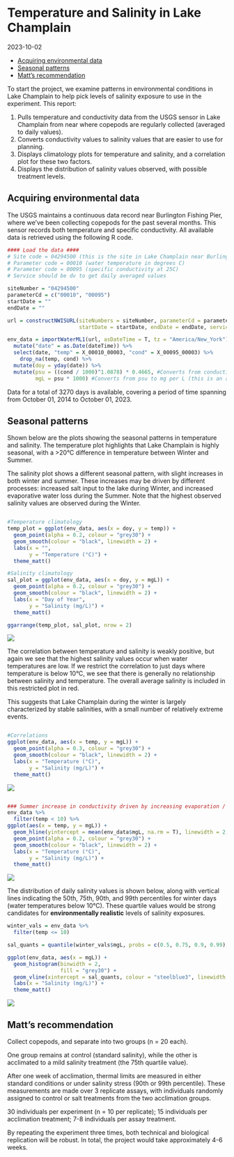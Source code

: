 Temperature and Salinity in Lake Champlain
================
2023-10-02

- [Acquiring environmental data](#acquiring-environmental-data)
- [Seasonal patterns](#seasonal-patterns)
- [Matt’s recommendation](#matts-recommendation)

To start the project, we examine patterns in environmental conditions in
Lake Champlain to help pick levels of salinity exposure to use in the
experiment. This report:

1.  Pulls temperature and conductivity data from the USGS sensor in Lake
    Champlain from near where copepods are regularly collected (averaged
    to daily values).
2.  Converts conductivity values to salinity values that are easier to
    use for planning.
3.  Displays climatology plots for temperature and salinity, and a
    correlation plot for these two factors.
4.  Displays the distribution of salinity values observed, with possible
    treatment levels.

## Acquiring environmental data

The USGS maintains a continuous data record near Burlington Fishing
Pier, where we’ve been collecting copepods for the past several months.
This sensor records both temperature and specific conductivity. All
available data is retrieved using the following R code.

``` r
#### Load the data ####
# Site code = 04294500 (this is the site in Lake Champlain near Burlington)
# Parameter code = 00010 (water temperature in degrees C)
# Parameter code = 00095 (specific conductivity at 25C)
# Service should be dv to get daily averaged values

siteNumber = "04294500"
parameterCd = c("00010", "00095")
startDate = ""
endDate = ""

url = constructNWISURL(siteNumbers = siteNumber, parameterCd = parameterCd, 
                       startDate = startDate, endDate = endDate, service = "dv")

env_data = importWaterML1(url, asDateTime = T, tz = "America/New_York") %>%  
  mutate("date" = as.Date(dateTime)) %>%  
  select(date, "temp" = X_00010_00003, "cond" = X_00095_00003) %>% 
    drop_na(temp, cond) %>% 
  mutate(doy = yday(date)) %>% 
  mutate(psu = ((cond / 1000)^1.0878) * 0.4665, #Converts from conductivity to psu
         mgL = psu * 1000) #Converts from psu to mg per L (this is an approximation)
```

Data for a total of 3270 days is available, covering a period of time
spanning from October 01, 2014 to October 01, 2023.

## Seasonal patterns

Shown below are the plots showing the seasonal patterns in temperature
and salinity. The temperature plot highlights that Lake Champlain is
highly seasonal, with a \>20°C difference in temperature between Winter
and Summer.

The salinity plot shows a different seasonal pattern, with slight
increases in both winter and summer. These increases may be driven by
different processes: increased salt input to the lake during Winter, and
increased evaporative water loss during the Summer. Note that the
highest observed salinity values are observed during the Winter.

``` r

#Temperature climatology
temp_plot = ggplot(env_data, aes(x = doy, y = temp)) + 
  geom_point(alpha = 0.2, colour = "grey30") + 
  geom_smooth(colour = "black", linewidth = 2) + 
  labs(x = "", 
       y = "Temperature (°C)") + 
  theme_matt()

#Salinity climatology
sal_plot = ggplot(env_data, aes(x = doy, y = mgL)) + 
  geom_point(alpha = 0.2, colour = "grey30") + 
  geom_smooth(colour = "black", linewidth = 2) + 
  labs(x = "Day of Year", 
       y = "Salinity (mg/L)") + 
  theme_matt()

ggarrange(temp_plot, sal_plot, nrow = 2)
```

<img src="../Figures/markdown/temp-sal-plots-1.png" style="display: block; margin: auto;" />

The correlation between temperature and salinity is weakly positive, but
again we see that the highest salinity values occur when water
temperatures are low. If we restrict the correlation to just days where
temperature is below 10°C, we see that there is generally no
relationship between salinity and temperature. The overall average
salinity is included in this restricted plot in red.

This suggests that Lake Champlain during the winter is largely
characterized by stable salinities, with a small number of relatively
extreme events.

``` r

#Correlations
ggplot(env_data, aes(x = temp, y = mgL)) + 
  geom_point(alpha = 0.3, colour = "grey30") + 
  geom_smooth(colour = "black", linewidth = 2) + 
  labs(x = "Temperature (°C)", 
       y = "Salinity (mg/L)") + 
  theme_matt()
```

<img src="../Figures/markdown/temp-salt-corrs-1.png" style="display: block; margin: auto;" />

``` r

### Summer increase in conductivity driven by increasing evaporation / decreasing input? 
env_data %>% 
  filter(temp < 10) %>% 
ggplot(aes(x = temp, y = mgL)) + 
  geom_hline(yintercept = mean(env_data$mgL, na.rm = T), linewidth = 2, colour = "sienna3") + 
  geom_point(alpha = 0.2, colour = "grey30") + 
  geom_smooth(colour = "black", linewidth = 2) + 
  labs(x = "Temperature (°C)", 
       y = "Salinity (mg/L)") + 
  theme_matt()
```

<img src="../Figures/markdown/temp-salt-corrs-2.png" style="display: block; margin: auto;" />

The distribution of daily salinity values is shown below, along with
vertical lines indicating the 50th, 75th, 90th, and 99th percentiles for
winter days (water temperatures below 10°C). These quartile values would
be strong candidates for **environmentally realistic** levels of
salinity exposures.

``` r
winter_vals = env_data %>% 
  filter(temp <= 10)

sal_quants = quantile(winter_vals$mgL, probs = c(0.5, 0.75, 0.9, 0.99), na.rm = T)

ggplot(env_data, aes(x = mgL)) + 
  geom_histogram(binwidth = 2, 
                 fill = "grey30") + 
  geom_vline(xintercept = sal_quants, colour = "steelblue3", linewidth = 1) + 
  labs(x = "Salinity (mg/L)") + 
  theme_matt()
```

<img src="../Figures/markdown/sal-hist-1.png" style="display: block; margin: auto;" />

## Matt’s recommendation

Collect copepods, and separate into two groups (n = 20 each).

One group remains at control (standard salinity), while the other is
acclimated to a mild salinity treatment (the 75th quartile value).

After one week of acclimation, thermal limits are measured in either
standard conditions or under salinity stress (90th or 99th percentile).
These measurements are made over 3 replicate assays, with individuals
randomly assigned to control or salt treatments from the two acclimation
groups.

30 individuals per experiment (n = 10 per replicate); 15 individuals per
acclimation treatment; 7-8 individuals per assay treatment.

By repeating the experiment three times, both technical and biological
replication will be robust. In total, the project would take
approximately 4-6 weeks.
